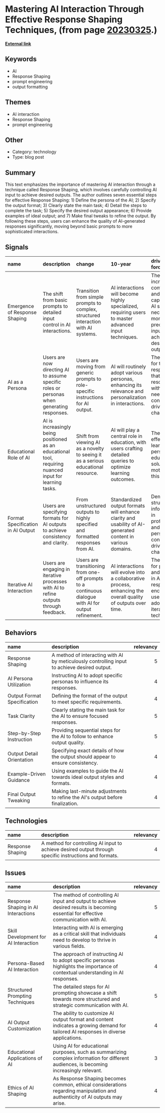 # __Mastering AI Interaction Through Effective Response Shaping Techniques__, (from page [20230325](https://kghosh.substack.com/p/20230325).)

__[External link](https://danielmiessler.com/blog/response-shaping-how-to-move-from-ai-prompts-to-ai-whispering/?mc_cid=ced72d1077&mc_eid=794406189d)__



## Keywords

* AI
* Response Shaping
* prompt engineering
* output formatting

## Themes

* AI interaction
* Response Shaping
* prompt engineering

## Other

* Category: technology
* Type: blog post

## Summary

This text emphasizes the importance of mastering AI interaction through a technique called Response Shaping, which involves carefully controlling AI input to achieve desired outputs. The author outlines seven essential steps for effective Response Shaping: 1) Define the persona of the AI; 2) Specify the output format; 3) Clearly state the main task; 4) Detail the steps to complete the task; 5) Specify the desired output appearance; 6) Provide examples of ideal output; and 7) Make final tweaks to refine the output. By following these steps, users can enhance the quality of AI-generated responses significantly, moving beyond basic prompts to more sophisticated interactions.

## Signals

| name                              | description                                                                                             | change                                                                                               | 10-year                                                                                                       | driving-force                                                                                                          |   relevancy |
|:----------------------------------|:--------------------------------------------------------------------------------------------------------|:-----------------------------------------------------------------------------------------------------|:--------------------------------------------------------------------------------------------------------------|:-----------------------------------------------------------------------------------------------------------------------|------------:|
| Emergence of Response Shaping     | The shift from basic prompts to detailed input control in AI interactions.                              | Transition from simple prompts to complex, structured interaction with AI systems.                   | AI interactions will become highly specialized, requiring users to master advanced input techniques.          | The increasing complexity and capability of AI systems necessitate more precise user input to achieve desired outputs. |           4 |
| AI as a Persona                   | Users are now directing AI to assume specific roles or personas when generating responses.              | Users are moving from generic prompts to role-specific instructions for AI output.                   | AI will routinely adopt various personas, enhancing its relevance and personalization in interactions.        | The desire for tailored responses that resonate with user needs and contexts is driving this change.                   |           5 |
| Educational Role of AI            | AI is increasingly being positioned as an educational tool, requiring nuanced input for learning tasks. | Shift from viewing AI as a novelty to seeing it as a serious educational resource.                   | AI will play a central role in education, with users crafting detailed queries to optimize learning outcomes. | The need for effective learning and personalized education solutions is motivating this trend.                         |           4 |
| Format Specification in AI Output | Users are specifying formats for AI outputs to achieve consistency and clarity.                         | From unstructured outputs to highly specified and formatted responses from AI.                       | Standardized output formats will enhance clarity and usability of AI-generated content in various domains.    | Demand for structured information in professional and personal contexts is driving this change.                        |           3 |
| Iterative AI Interaction          | Users are engaging in iterative processes with AI to refine outputs through feedback.                   | Users are transitioning from one-off prompts to a continuous dialogue with AI for output refinement. | AI interactions will evolve into a collaborative process, enhancing the overall quality of outputs over time. | The quest for precision and quality in AI responses is encouraging users to adopt iterative techniques.                |           4 |

## Behaviors

| name                        | description                                                                                  |   relevancy |
|:----------------------------|:---------------------------------------------------------------------------------------------|------------:|
| Response Shaping            | A method of interacting with AI by meticulously controlling input to achieve desired output. |           5 |
| AI Persona Utilization      | Instructing AI to adopt specific personas to influence its responses.                        |           4 |
| Output Format Specification | Defining the format of the output to meet specific requirements.                             |           4 |
| Task Clarity                | Clearly stating the main task for the AI to ensure focused responses.                        |           5 |
| Step-by-Step Instruction    | Providing sequential steps for the AI to follow to enhance output quality.                   |           5 |
| Output Detail Orientation   | Specifying exact details of how the output should appear to ensure consistency.              |           4 |
| Example-Driven Guidance     | Using examples to guide the AI towards ideal output styles and formats.                      |           4 |
| Final Output Tweaking       | Making last-minute adjustments to refine the AI's output before finalization.                |           4 |

## Technologies

| name             | description                                                                                            |   relevancy |
|:-----------------|:-------------------------------------------------------------------------------------------------------|------------:|
| Response Shaping | A method for controlling AI input to achieve desired output through specific instructions and formats. |           4 |

## Issues

| name                                 | description                                                                                                                            |   relevancy |
|:-------------------------------------|:---------------------------------------------------------------------------------------------------------------------------------------|------------:|
| Response Shaping in AI Interactions  | The method of controlling AI input and output to achieve desired results is becoming essential for effective communication with AI.    |           5 |
| Skill Development for AI Interaction | Interacting with AI is emerging as a critical skill that individuals need to develop to thrive in various fields.                      |           4 |
| Persona-Based AI Interaction         | The approach of instructing AI to adopt specific personas highlights the importance of contextual understanding in AI responses.       |           4 |
| Structured Prompting Techniques      | The detailed steps for AI prompting showcase a shift towards more structured and strategic communication with AI.                      |           5 |
| AI Output Customization              | The ability to customize AI output format and content indicates a growing demand for tailored AI responses in diverse applications.    |           4 |
| Educational Applications of AI       | Using AI for educational purposes, such as summarizing complex information for different audiences, is becoming increasingly relevant. |           3 |
| Ethics of AI Shaping                 | As Response Shaping becomes common, ethical considerations regarding manipulation and authenticity of AI outputs may arise.            |           4 |